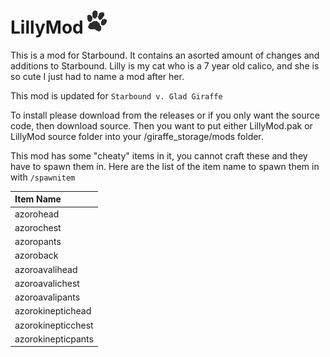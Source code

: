 # LillyMod ![Lilly Emblem](./LillyMod/objects/lilly/emblem/lillyemblembig.png)
This is a mod for Starbound. It contains an asorted amount of changes and additions to Starbound.
Lilly is my cat who is a 7 year old calico, and she is so cute I just had to name a mod after her.

This mod is updated for ```Starbound v. Glad Giraffe```

To install please download from the releases or if you only want the source code, then download source. Then you want to put either LillyMod.pak or LillyMod source folder into your /giraffe_storage/mods folder.

This mod has some "cheaty" items in it, you cannot craft these and they have to spawn them in.
Here are the list of the item name to spawn them in with ```/spawnitem```

| Item Name          |
|:------------------ |
| azorohead          |
| azorochest         |
| azoropants         |
| azoroback          |
| azoroavalihead     |
| azoroavalichest    |
| azoroavalipants    |
| azorokineptichead  |
| azorokinepticchest |
| azorokinepticpants |